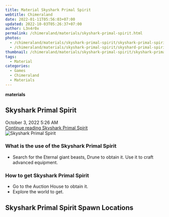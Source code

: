 ```yaml
---
title: Material Skyshark Primal Spirit
webtitle: Chimeraland
date: 2022-01-11T05:56:03+07:00
updated: 2022-10-03T05:26:37+07:00
author: L3n4r0x
permalink: /chimeraland/materials/skyshark-primal-spirit.html
photos:
  - /chimeraland/materials/skyshark-primal-spirit/skyshark-primal-spirit.webp
  - /chimeraland/materials/skyshark-primal-spirit/skyshard-primal-spirit.webp
thumbnail: /chimeraland/materials/skyshark-primal-spirit/skyshark-primal-spirit.webp
tags:
  - Material
categories:
  - Games
  - Chimeraland
  - Materials
---
```


<section id="bootstrap-wrapper">
  <link
    rel="stylesheet"
    href="https://cdn.statically.io/gh/dimaslanjaka/Web-Manajemen/40ac3225/css/bootstrap-4.5-wrapper.css"
  />
  <div
    class="row g-0 border rounded overflow-hidden flex-md-row mb-4 shadow-sm position-relative"
  >
    <div class="col p-4 d-flex flex-column position-static">
      <strong class="d-inline-block mb-2 text-success">materials</strong>
      <h2 class="mb-0">Skyshark Primal Spirit</h2>
      <div class="mb-1 text-muted">October 3, 2022 5:26 AM</div>
      <a
        href="/chimeraland/materials/skyshark-primal-spirit.html"
        class="stretched-link d-none"
        >Continue reading Skyshark Primal Spirit</a
      >
    </div>
    <div class="col-auto d-none d-lg-block">
      <img
        src="/chimeraland/materials/skyshark-primal-spirit/skyshark-primal-spirit.webp"
        alt="Skyshark Primal Spirit"
      />
    </div>
  </div>
  <div class="row">
    <div class="col-lg-6 col-12 mb-2">
      <div class="card">
        <div class="card-body">
          <h3 class="card-title">
            What is the use of the Skyshark Primal Spirit
          </h3>
          <div class="card-text">
            <ul>
              <li>
                Search for the Eternal giant beasts, Drune to obtain it. Use it
                to craft advanced equipment.
              </li>
            </ul>
          </div>
        </div>
      </div>
    </div>
    <div class="col-lg-6 col-12 mb-2">
      <div class="card">
        <div class="card-body">
          <h3 class="card-title">How to get Skyshark Primal Spirit</h3>
          <div class="card-text">
            <ul>
              <li>Go to the Auction House to obtain it.</li>
              <li>Explore the world to get.</li>
            </ul>
          </div>
        </div>
      </div>
    </div>
    <div class="col-12 mb-2">
      <h2>Skyshark Primal Spirit Spawn Locations</h2>
      <div></div>
      <div></div>
    </div>
  </div>
</section>